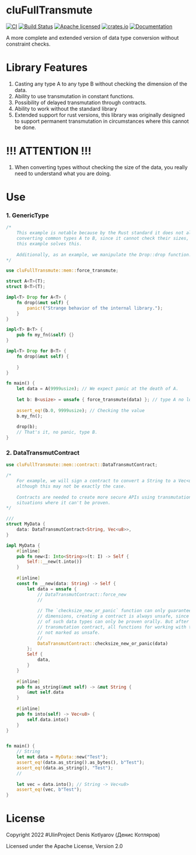 # cluFullTransmute
[![CI](https://github.com/clucompany/cluFullTransmute/actions/workflows/CI.yml/badge.svg?event=push)](https://github.com/clucompany/cluFullTransmute/actions/workflows/CI.yml)
[![Build Status](https://travis-ci.org/clucompany/cluFullTransmute.svg?branch=master)](https://travis-ci.org/clucompany/cluFullTransmute)
[![Apache licensed](https://img.shields.io/badge/license-Apache%202.0-blue.svg)](./LICENSE)
[![crates.io](https://img.shields.io/crates/v/cluFullTransmute)](https://crates.io/crates/cluFullTransmute)
[![Documentation](https://docs.rs/cluFullTransmute/badge.svg)](https://docs.rs/cluFullTransmute)

A more complete and extended version of data type conversion without constraint checks.

# Library Features

1. Casting any type A to any type B without checking the dimension of the data.
2. Ability to use transmutation in constant functions.
3. Possibility of delayed transmutation through contracts.
4. Ability to work without the standard library
5. Extended support for rust versions, this library was originally designed to support permanent transmutation in circumstances where this cannot be done.

# !!! ATTENTION !!!

1. When converting types without checking the size of the data, you really need to understand what you are doing.



# Use

### 1. GenericType

```rust
/*
	This example is notable because by the Rust standard it does not allow 
	converting common types A to B, since it cannot check their sizes, 
	this example solves this.
	
	Additionally, as an example, we manipulate the Drop::drop function.
*/

use cluFullTransmute::mem::force_transmute;

struct A<T>(T);
struct B<T>(T);

impl<T> Drop for A<T> {
	fn drop(&mut self) {
		panic!("Strange behavior of the internal library.");
	}
}

impl<T> B<T> {
	pub fn my_fn(&self) {}
}

impl<T> Drop for B<T> {
	fn drop(&mut self) {
		
	}
}

fn main() {
	let data = A(9999usize); // We expect panic at the death of A.
	
	let b: B<usize> = unsafe { force_transmute(data) }; // type A no longer exists, it is now type B.
	
	assert_eq!(b.0, 9999usize); // Checking the value
	b.my_fn();
	
	drop(b);
	// That's it, no panic, type B.
}
```

### 2. DataTransmutContract

```rust
use cluFullTransmute::mem::contract::DataTransmutContract;

/*
	For example, we will sign a contract to convert a String to a Vec<u8>, 
	although this may not be exactly the case.
	
	Contracts are needed to create more secure APIs using transmutation in 
	situations where it can't be proven.
*/

/// 
struct MyData {
	data: DataTransmutContract<String, Vec<u8>>,
}

impl MyData {
	#[inline]
	pub fn new<I: Into<String>>(t: I) -> Self {
		Self::__new(t.into())
	}
	
	#[inline]
	const fn __new(data: String) -> Self {
		let data = unsafe {
			// DataTransmutContract::force_new
			// 
			
			// The `checksize_new_or_panic` function can only guarantee equality of data 
			// dimensions, creating a contract is always unsafe, since the transmutation 
			// of such data types can only be proven orally. But after signing the 
			// transmutation contract, all functions for working with the transmuted are 
			// not marked as unsafe.
			//
			DataTransmutContract::checksize_new_or_panic(data)
		};
		Self {
			data,
		}	
	}
	
	#[inline]
	pub fn as_string(&mut self) -> &mut String {
		&mut self.data
	}
	
	#[inline]
	pub fn into(self) -> Vec<u8> {
		self.data.into()
	}
}


fn main() {
	// String
	let mut data = MyData::new("Test");
	assert_eq!(data.as_string().as_bytes(), b"Test");
	assert_eq!(data.as_string(), "Test");
	//
	
	let vec = data.into(); // String -> Vec<u8>
	assert_eq!(vec, b"Test");
}
```


# License

Copyright 2022 #UlinProject Denis Kotlyarov (Денис Котляров)

Licensed under the Apache License, Version 2.0

